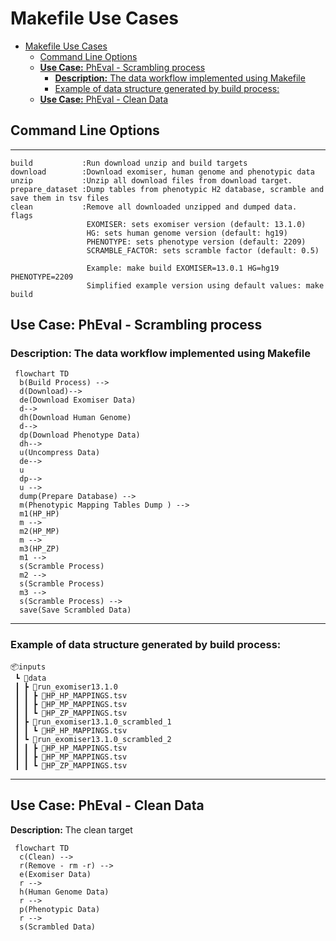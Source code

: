 # Makefile Use Cases
- [Makefile Use Cases](#makefile-use-cases)
  - [Command Line Options](#command-line-options)
  - [**Use Case:** PhEval - Scrambling process](#use-case-pheval---scrambling-process)
    - [**Description:** The data workflow implemented using Makefile](#description-the-data-workflow-implemented-using-makefile)
    - [Example of data structure generated by build process:](#example-of-data-structure-generated-by-build-process)
  - [**Use Case:** PhEval - Clean Data](#use-case-pheval---clean-data)
## Command Line Options

---

```
build           :Run download unzip and build targets
download        :Download exomiser, human genome and phenotypic data
unzip           :Unzip all download files from download target.
prepare_dataset :Dump tables from phenotypic H2 database, scramble and save them in tsv files
clean           :Remove all downloaded unzipped and dumped data.
flags
                 EXOMISER: sets exomiser version (default: 13.1.0)
                 HG: sets human genome version (default: hg19)
                 PHENOTYPE: sets phenotype version (default: 2209)
                 SCRAMBLE_FACTOR: sets scramble factor (default: 0.5)

                 Example: make build EXOMISER=13.0.1 HG=hg19 PHENOTYPE=2209
                 Simplified example version using default values: make build

```

## **Use Case:** PhEval - Scrambling process

### **Description:** The data workflow implemented using Makefile

```mermaid
 flowchart TD
  b(Build Process) -->
  d(Download)-->
  de(Download Exomiser Data)
  d-->
  dh(Download Human Genome)
  d-->
  dp(Download Phenotype Data)
  dh-->
  u(Uncompress Data)
  de-->
  u
  dp-->
  u -->
  dump(Prepare Database) -->
  m(Phenotypic Mapping Tables Dump ) -->
  m1(HP_HP) 
  m -->
  m2(HP_MP)
  m -->
  m3(HP_ZP)
  m1 -->
  s(Scramble Process)
  m2 -->
  s(Scramble Process)
  m3 -->
  s(Scramble Process) -->
  save(Save Scrambled Data)
```

---

### Example of data structure generated by build process:

```
📦inputs
 ┗ 📂data
 ┃ ┣ 📂run_exomiser13.1.0
 ┃ ┃ ┣ 📜HP_HP_MAPPINGS.tsv
 ┃ ┃ ┣ 📜HP_MP_MAPPINGS.tsv
 ┃ ┃ ┗ 📜HP_ZP_MAPPINGS.tsv
 ┃ ┣ 📂run_exomiser13.1.0_scrambled_1
 ┃ ┃ ┗ 📜HP_HP_MAPPINGS.tsv
 ┃ ┗ 📂run_exomiser13.1.0_scrambled_2
 ┃ ┃ ┣ 📜HP_HP_MAPPINGS.tsv
 ┃ ┃ ┣ 📜HP_MP_MAPPINGS.tsv
 ┃ ┃ ┗ 📜HP_ZP_MAPPINGS.tsv
```

---

## **Use Case:** PhEval - Clean Data

 **Description:** The clean target


```mermaid
 flowchart TD
  c(Clean) -->
  r(Remove - rm -r) -->
  e(Exomiser Data)
  r -->
  h(Human Genome Data)
  r -->
  p(Phenotypic Data)
  r -->
  s(Scrambled Data)